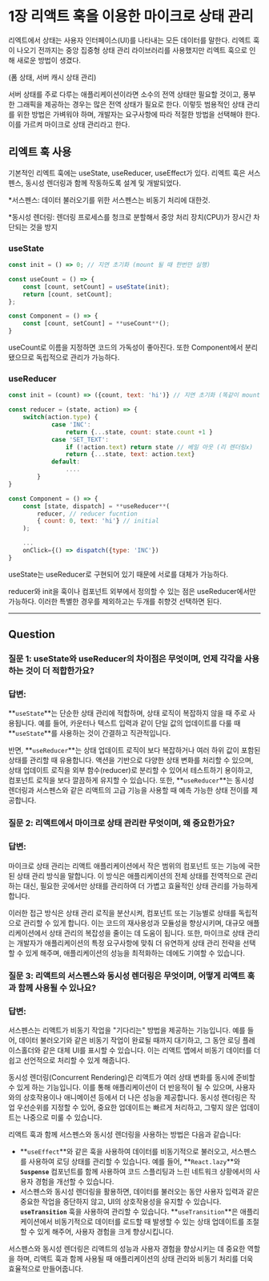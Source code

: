 # 1장 리액트 훅을 이용한 마이크로 상태 관리

리엑트에서 상태는 사용자 인터페이스(UI)를 나타내는 모든 데이터를 말한다. 리엑트 훅이 나오기 전까지는 중앙 집중형 상태 관리 라이브러리를 사용했지만 리엑트 훅으로 인해 새로운 방법이 생겼다.

(폼 상태, 서버 캐시 상태 관리)

서버 상태를 주로 다루는 애플리케이션이라면 소수의 전역 상태만 필요할 것이고, 풍부한 그래픽을 제공하는 경우는 많은 전역 상태가 필요로 한다. 이렇듯 범용적인 상태 관리를 위한 방법은 가벼워야 하며, 개발자는 요구사항에 따라 적절한 방법을 선택해야 한다. 이를 가르켜 마이크로 상태 관리라고 한다.

## 리엑트 훅 사용

기본적인 리엑트 훅에는 useState, useReducer, useEffect가 있다. 리엑트 훅은 서스펜스, 동시성 렌더링과 함께 작동하도록 설계 및 개발되었다.

\*서스펜스: 데이터 불러오기를 위한 서스펜스는 비동기 처리에 대한것.

\*동시성 렌더링: 렌더링 프로세스를 청크로 분할해서 중앙 처리 장치(CPU)가 장시간 차단되는 것을 방지

### useState

```jsx
const init = () => 0; // 지연 초기화 (mount 될 때 한번만 실행)

const useCount = () => {
	const [count, setCount] = useState(init);
	return [count, setCount];
};

const Component = () => {
	const [count, setCount] = **useCount**();
}
```

useCount로 이름을 지정하면 코드의 가독성이 좋아진다. 또한 Component에서 분리됐으므로 독립적으로 관리가 가능하다.

### useReducer

```jsx
const init = (count) => ({count, text: 'hi')} // 지연 초기화 (똑같이 mount 시 한번만) 사용: useReducer(reducer,0,init)

const reducer = (state, action) => {
	switch(action.type) {
			case 'INC':
				return {...state, count: state.count +1 }
			case 'SET_TEXT':
				if (!action.text) return state // 베일 아웃 (리 렌더링x)
				return {...state, text: action.text}
			default:
				....
		}
}

const Component = () => {
	const [state, dispatch] = **useReducer**(
		reducer, // reducer fucntion
		{ count: 0, text: 'hi'} // initial
	);

	...
	onClick={() => dispatch({type: 'INC'})
}
```

useState는 useReducer로 구현되어 있기 때문에 서로를 대체가 가능하다.

reducer와 init을 훅이나 컴포넌트 외부에서 정의할 수 있는 점은 useReducer에서만 가능하다. 이러한 특별한 경우를 제외하고는 두개를 취향것 선택하면 된다.

---

## Question

### **질문 1: useState와 useReducer의 차이점은 무엇이며, 언제 각각을 사용하는 것이 더 적합한가요?**

### 답변:

**`useState`**는 단순한 상태 관리에 적합하며, 상태 로직이 복잡하지 않을 때 주로 사용됩니다. 예를 들어, 카운터나 텍스트 입력과 같이 단일 값의 업데이트를 다룰 때 **`useState`**를 사용하는 것이 간결하고 직관적입니다.

반면, **`useReducer`**는 상태 업데이트 로직이 보다 복잡하거나 여러 하위 값이 포함된 상태를 관리할 때 유용합니다. 액션을 기반으로 다양한 상태 변화를 처리할 수 있으며, 상태 업데이트 로직을 외부 함수(reducer)로 분리할 수 있어서 테스트하기 용이하고, 컴포넌트 로직을 보다 깔끔하게 유지할 수 있습니다. 또한, **`useReducer`**는 동시성 렌더링과 서스펜스와 같은 리액트의 고급 기능을 사용할 때 예측 가능한 상태 전이를 제공합니다.

### **질문 2: 리액트에서 마이크로 상태 관리란 무엇이며, 왜 중요한가요?**

### 답변:

마이크로 상태 관리는 리액트 애플리케이션에서 작은 범위의 컴포넌트 또는 기능에 국한된 상태 관리 방식을 말합니다. 이 방식은 애플리케이션의 전체 상태를 전역적으로 관리하는 대신, 필요한 곳에서만 상태를 관리하여 더 가볍고 효율적인 상태 관리를 가능하게 합니다.

이러한 접근 방식은 상태 관리 로직을 분산시켜, 컴포넌트 또는 기능별로 상태를 독립적으로 관리할 수 있게 합니다. 이는 코드의 재사용성과 모듈성을 향상시키며, 대규모 애플리케이션에서 상태 관리의 복잡성을 줄이는 데 도움이 됩니다. 또한, 마이크로 상태 관리는 개발자가 애플리케이션의 특정 요구사항에 맞춰 더 유연하게 상태 관리 전략을 선택할 수 있게 해주며, 애플리케이션의 성능을 최적화하는 데에도 기여할 수 있습니다.

### **질문 3: 리액트의 서스펜스와 동시성 렌더링은 무엇이며, 어떻게 리액트 훅과 함께 사용될 수 있나요?**

### 답변:

서스펜스는 리액트가 비동기 작업을 "기다리는" 방법을 제공하는 기능입니다. 예를 들어, 데이터 불러오기와 같은 비동기 작업이 완료될 때까지 대기하고, 그 동안 로딩 플레이스홀더와 같은 대체 UI를 표시할 수 있습니다. 이는 리액트 앱에서 비동기 데이터를 더 쉽고 선언적으로 처리할 수 있게 해줍니다.

동시성 렌더링(Concurrent Rendering)은 리액트가 여러 상태 변화를 동시에 준비할 수 있게 하는 기능입니다. 이를 통해 애플리케이션이 더 반응적이 될 수 있으며, 사용자와의 상호작용이나 애니메이션 등에서 더 나은 성능을 제공합니다. 동시성 렌더링은 작업 우선순위를 지정할 수 있어, 중요한 업데이트는 빠르게 처리하고, 그렇지 않은 업데이트는 나중으로 미룰 수 있습니다.

리액트 훅과 함께 서스펜스와 동시성 렌더링을 사용하는 방법은 다음과 같습니다:

- **`useEffect`**와 같은 훅을 사용하여 데이터를 비동기적으로 불러오고, 서스펜스를 사용하여 로딩 상태를 관리할 수 있습니다. 예를 들어, **`React.lazy`**와 **`Suspense`** 컴포넌트를 함께 사용하여 코드 스플리팅과 느린 네트워크 상황에서의 사용자 경험을 개선할 수 있습니다.
- 서스펜스와 동시성 렌더링을 활용하면, 데이터를 불러오는 동안 사용자 입력과 같은 중요한 작업을 중단하지 않고, UI의 상호작용성을 유지할 수 있습니다. **`useTransition`** 훅을 사용하여 관리할 수 있습니다. **`useTransition`**은 애플리케이션에서 비동기적으로 데이터를 로드할 때 발생할 수 있는 상태 업데이트를 조절할 수 있게 해주어, 사용자 경험을 크게 향상시킵니다.

서스펜스와 동시성 렌더링은 리액트의 성능과 사용자 경험을 향상시키는 데 중요한 역할을 하며, 리액트 훅과 함께 사용될 때 애플리케이션의 상태 관리와 비동기 처리를 더욱 효율적으로 만들어줍니다.
